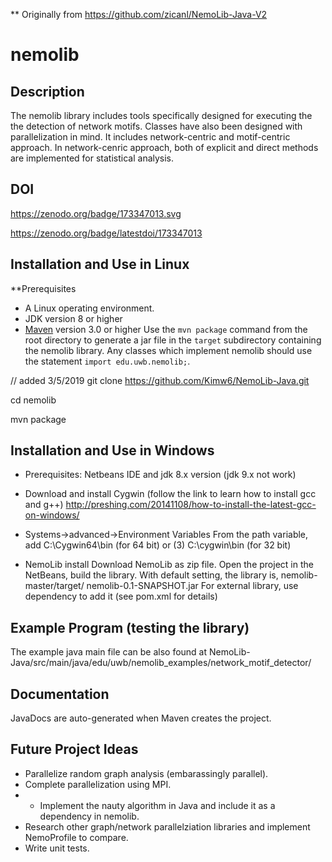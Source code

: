 ** Originally from https://github.com/zicanl/NemoLib-Java-V2


nemolib
=======

Description
-----------
The nemolib library includes tools specifically designed for executing the the detection of network motifs. Classes have also been designed with parallelization in mind.
It includes network-centric and motif-centric approach. In network-cenric approach, both of explicit and direct methods are implemented for statistical analysis.

DOI
---
https://zenodo.org/badge/173347013.svg

https://zenodo.org/badge/latestdoi/173347013

Installation and Use in Linux
--------------------
**Prerequisites 
* A Linux operating environment.
* JDK version 8 or higher
* [Maven](https://maven.apache.org/) version 3.0 or higher
Use the `mvn package` command from the root directory to generate a jar file
in the `target` subdirectory containing the nemolib library. Any classes 
which implement nemolib should use the statement `import edu.uwb.nemolib;`.

// added 3/5/2019
git clone https://github.com/Kimw6/NemoLib-Java.git

cd nemolib

mvn package

Installation and Use in Windows
--------------------
* Prerequisites: Netbeans IDE and jdk 8.x version (jdk 9.x not work)
* Download and install Cygwin (follow the link to learn how to install gcc and g++)
http://preshing.com/20141108/how-to-install-the-latest-gcc-on-windows/
* Systems->advanced->Environment Variables
 From the path variable, add C:\Cygwin64\bin (for 64 bit) or (3)	C:\cygwin\bin (for 32 bit)
 
* NemoLib install
  Download NemoLib as zip file.
  Open the project in the NetBeans, build the library.
  With default setting, the library is, nemolib-master/target/ nemolib-0.1-SNAPSHOT.jar
  For external library, use dependency to add it (see pom.xml for details)

Example Program (testing the library)
---------------
The example java main file can be also found at 
NemoLib-Java/src/main/java/edu/uwb/nemolib_examples/network_motif_detector/


Documentation
-------------
JavaDocs are auto-generated when Maven creates the project.


Future Project Ideas
--------------------
* Parallelize random graph analysis (embarassingly parallel).
* Complete parallelization using MPI.
* * Implement the nauty algorithm in Java and include it as a dependency in nemolib. 
* Research other graph/network parallelziation libraries and implement NemoProfile to compare.
* Write unit tests.



